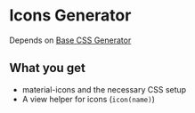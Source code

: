 # Icons Generator

Depends on [Base CSS Generator](../base)

## What you get

* material-icons and the necessary CSS setup
* A view helper for icons (`icon(name)`)

